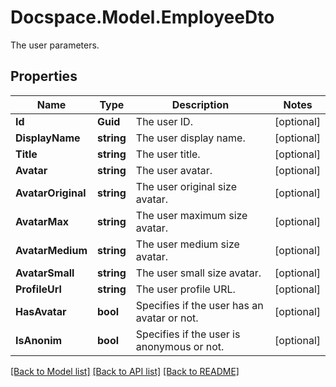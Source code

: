 # Docspace.Model.EmployeeDto
The user parameters.

## Properties

Name | Type | Description | Notes
------------ | ------------- | ------------- | -------------
**Id** | **Guid** | The user ID. | [optional] 
**DisplayName** | **string** | The user display name. | [optional] 
**Title** | **string** | The user title. | [optional] 
**Avatar** | **string** | The user avatar. | [optional] 
**AvatarOriginal** | **string** | The user original size avatar. | [optional] 
**AvatarMax** | **string** | The user maximum size avatar. | [optional] 
**AvatarMedium** | **string** | The user medium size avatar. | [optional] 
**AvatarSmall** | **string** | The user small size avatar. | [optional] 
**ProfileUrl** | **string** | The user profile URL. | [optional] 
**HasAvatar** | **bool** | Specifies if the user has an avatar or not. | [optional] 
**IsAnonim** | **bool** | Specifies if the user is anonymous or not. | [optional] 

[[Back to Model list]](../README.md#documentation-for-models) [[Back to API list]](../README.md#documentation-for-api-endpoints) [[Back to README]](../README.md)

